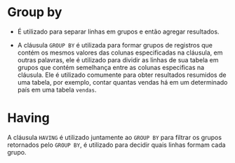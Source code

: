 # Group by

- É utilizado para separar linhas em grupos e então agregar resultados.

- A cláusula `GROUP BY` é utilizada para formar grupos de registros que contém os mesmos valores das colunas especificadas na cláusula, em outras palavras, ele é utilizado para dividir as linhas de sua tabela em grupos que contém semelhança entre as colunas especificas na cláusula. Ele é utilizado comumente para obter resultados resumidos de uma tabela, por exemplo, contar quantas vendas há em um determinado país em uma tabela `vendas`. 

# Having

A cláusula `HAVING` é utilizado juntamente ao `GROUP BY` para filtrar os grupos retornados pelo `GROUP BY`, é utilizado para decidir quais linhas formam cada grupo.
